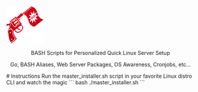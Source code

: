 ![](https://github.com/nickmancari/startingline/blob/master/start.png) <p align='center'> BASH Scripts for Personalized Quick Linux Server Setup</p>
<p align='center'> Go, BASH Aliases, Web Server Packages, OS Awareness, Cronjobs, etc... </p>
<p></p>
# Instructions
Run the master_installer.sh script in your favorite Linux distro CLI and watch the magic
``` bash
./master_installer.sh
```
